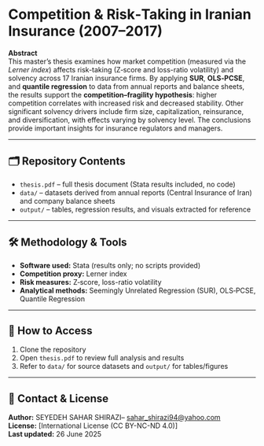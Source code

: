 # Competition & Risk‑Taking in Iranian Insurance (2007–2017)

**Abstract**  
This master’s thesis examines how market competition (measured via the *Lerner index*) affects risk-taking (Z‑score and loss-ratio volatility) and solvency across 17 Iranian insurance firms. By applying **SUR**, **OLS‑PCSE**, and **quantile regression** to data from annual reports and balance sheets, the results support the **competition–fragility hypothesis**: higher competition correlates with increased risk and decreased stability. Other significant solvency drivers include firm size, capitalization, reinsurance, and diversification, with effects varying by solvency level. The conclusions provide important insights for insurance regulators and managers.

---

## 🗂️ Repository Contents
- `thesis.pdf` – full thesis document (Stata results included, no code)  
- `data/` – datasets derived from annual reports (Central Insurance of Iran) and company balance sheets  
- `output/` – tables, regression results, and visuals extracted for reference  

---

## 🛠️ Methodology & Tools
- **Software used:** Stata (results only; no scripts provided)  
- **Competition proxy:** Lerner index  
- **Risk measures:** Z‑score, loss-ratio volatility  
- **Analytical methods:** Seemingly Unrelated Regression (SUR), OLS‑PCSE, Quantile Regression  

---

## 🚀 How to Access
1. Clone the repository  
2. Open `thesis.pdf` to review full analysis and results  
3. Refer to `data/` for source datasets and `output/` for tables/figures  

---

## 📌 Contact & License
**Author:** SEYEDEH SAHAR SHIRAZI– sahar_shirazi94@yahoo.com  
**License:** [International License (CC BY-NC-ND 4.0)]  
**Last updated:** 26 June 2025
